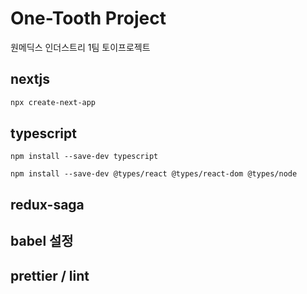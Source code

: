 # One-Tooth Project

원메딕스 인더스트리 1팀 토이프로젝트

## nextjs 

```bash
npx create-next-app
```

## typescript

```
npm install --save-dev typescript

npm install --save-dev @types/react @types/react-dom @types/node
```
## redux-saga

## babel 설정 

## prettier / lint 

